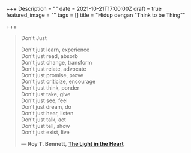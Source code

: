 +++
Description = ""
date = 2021-10-21T17:00:00Z
draft = true
featured_image = ""
tags = []
title = "Hidup dengan \"Think to be Thing\""

+++
> Don't Just
>
> Don't just learn, experience  
> Don't just read, absorb  
> Don't just change, transform  
> Don't just relate, advocate  
> Don't just promise, prove  
> Don't just criticize, encourage  
> Don't just think, ponder  
> Don't just take, give  
> Don't just see, feel  
> Don’t just dream, do  
> Don't just hear, listen  
> Don't just talk, act  
> Don't just tell, show  
> Don't just exist, live
>
> ― **Roy T. Bennett,** [**The Light in the Heart**](https://www.goodreads.com/work/quotes/49604402)